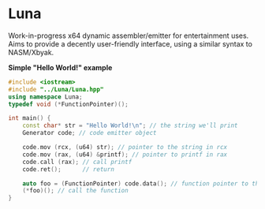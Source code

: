 # Luna
Work-in-progress x64 dynamic assembler/emitter for entertainment uses. <br>
Aims to provide a decently user-friendly interface, using a similar syntax to NASM/Xbyak.

**Simple "Hello World!" example**
```cpp
#include <iostream>
#include "../Luna/Luna.hpp"
using namespace Luna;
typedef void (*FunctionPointer)();

int main() {
    const char* str = "Hello World!\n"; // the string we'll print
    Generator code; // code emitter object

    code.mov (rcx, (u64) str); // pointer to the string in rcx
    code.mov (rax, (u64) &printf); // pointer to printf in rax
    code.call (rax); // call printf
    code.ret();      // return

    auto foo = (FunctionPointer) code.data(); // function pointer to the generated function
    (*foo)(); // call the function
}
```
